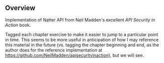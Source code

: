 ## Overview
Implementation of Natter API from Neil Madden's excellent *API Security in Action* book.

Tagged each chapter exercise to make it easier to jump to a particular point in time. This seems to be more useful in anticipation of how I may reference this material in the future (vs. tagging the chapter beginning and end, as the author does for the reference implementation at https://github.com/NeilMadden/apisecurityinaction), but we will see.
